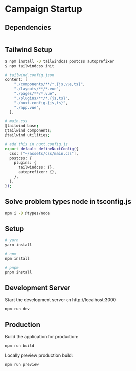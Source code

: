 # Campaign Startup

## Dependencies

```bash

```

## Tailwind Setup

```bash
$ npm install -D tailwindcss postcss autoprefixer
$ npx tailwindcss init

# tailwind.config.json
content: [
    "./components/**/*.{js,vue,ts}",
    "./layouts/**/*.vue",
    "./pages/**/*.vue",
    "./plugins/**/*.{js,ts}",
    "./nuxt.config.{js,ts}",
    "./app.vue",
  ],

# main.css
@tailwind base;
@tailwind components;
@tailwind utilities;

# add this in nuxt.config.js
export default defineNuxtConfig({
  css: ["~/assets/css/main.css"],
  postcss: {
    plugins: {
      tailwindcss: {},
      autoprefixer: {},
    },
  },
});
```

## Solve problem types node in tsconfig.js

```bash
npm i -D @types/node
```

## Setup

```bash
# yarn
yarn install

# npm
npm install

# pnpm
pnpm install
```

## Development Server

Start the development server on http://localhost:3000

```bash
npm run dev
```

## Production

Build the application for production:

```bash
npm run build
```

Locally preview production build:

```bash
npm run preview
```
